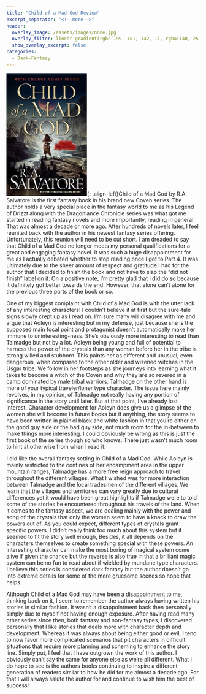 ```yaml
---
title: "Child of a Mad God Review"
excerpt_separator: "<!--more-->"
header:
  overlay_image: /assets/images/none.jpg
  overlay_filter: linear-gradient(rgba(199, 181, 142, 1), rgba(140, 25, 20, 1))
  show_overlay_excerpt: false
categories:
  - Dark-Fantasy
---
```

![child-mad-god-cover](/assets/images/child-mad-god.jpg){: .align-left}Child of a Mad God by R.A. Salvatore is the first fantasy book in his brand new Coven series. The author holds a very special place in the fantasy world to me as his Legend of Drizzt along with the Dragonlance Chronicle series was what got me started in reading fantasy novels and more importantly, reading in general. That was almost a decade or more ago. After hundreds of novels later, I feel reunited back with the author in his newest fantasy series offering. Unfortunately, this reunion will need to be cut short. I am dreaded to say that Child of a Mad God no longer meets my personal qualifications for a great and engaging fantasy novel. It was such a huge disappointment for me as I actually debated whether to stop reading once I got to Part 4. It was ultimately due to the sheer amount of respect and gratitude I had for the author that I decided to finish the book and not have to slap the “did not finish” label on it. On a positive note, I’m pretty glad that I did do so because it definitely got better towards the end. However, that alone can’t atone for the previous three parts of the book or so.

One of my biggest complaint with Child of a Mad God is with the utter lack of any interesting characters! I couldn’t believe it at first but the sure-tale signs slowly crept up as I read on. I’m sure many will disagree with me and argue that Aoleyn is interesting but in my defense, just because she is the supposed main focal point and protagonist doesn’t automatically make her immune to uninteresting-ness. She’s obviously more interesting to read than Talmadge but not by a lot. Aoleyn being young and full of potential to harness the power of the crystals than any woman before her in the tribe is strong willed and stubborn. This paints her as different and unusual, even dangerous, when compared to the other older and wizened witches in the Usgar tribe. We follow in her footsteps as she journeys into learning what it takes to become a witch of the Coven and why they are so revered in a camp dominated by male tribal warriors. Talmadge on the other hand is more of your typical traveler/loner type character. The issue here mainly revolves, in my opinion, of Talmadge not really having any portion of significance in the story until later. But at that point, I’ve already lost interest. Character development for Aoleyn does give us a glimpse of the women she will become in future books but if anything, the story seems to have been written in plain’ol black and white fashion in that you’re either on the good guy side or the bad guy side, not much room for the in-between to make things more interesting. I could obviously be wrong as this is just the first book of the series though so who knows. There just wasn’t much room to hint at otherwise from when I read it.

I did like the overall fantasy setting in Child of a Mad God. While Aoleyn is mainly restricted to the confines of her encampment area in the upper mountain ranges, Talmadge has a more free reign approach to travel throughout the different villages. What I wished was for more interaction between Talmadge and the local tradesmen of the different villages. We learn that the villages and territories can vary greatly due to cultural differences yet it would have been great highlights if Talmadge were to told some of the stories he encountered throughout his travels of the land. When it comes to the fantasy aspect, we are dealing mainly with the power and song of the crystals that only the women seem to have a knack to draw the powers out of. As you could expect, different types of crystals grant specific powers. I didn’t really think too much about this system but it seemed to fit the story well enough, Besides, it all depends on the characters themselves to create something special with these powers. An interesting character can make the most boring of magical system come alive if given the chance but the reverse is also true in that a brilliant magic system can be no fun to read about if wielded by mundane type characters. I believe this series is considered dark fantasy but the author doesn’t go into extreme details for some of the more gruesome scenes so hope that helps.

Although Child of a Mad God may have been a disappointment to me, thinking back on it, I seem to remember the author always having written his stories in similar fashion. It wasn’t a disappointment back then personally simply due to myself not having enough exposure. After having read many other series since then, both fantasy and non-fantasy types, I discovered personally that I like stories that deals more with character depth and development. Whereas it was always about being either good or evil, I tend to now favor more complicated scenarios that pit characters in difficult situations that require more planning and scheming to enhance the story line. Simply put, I feel that I have outgrown the work of this author. I obviously can’t say the same for anyone else as we’re all different. What I do hope to see is the authors books continuing to inspire a different generation of readers similar to how he did for me almost a decade ago. For that I will always salute the author for and continue to wish him the best of success!